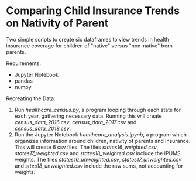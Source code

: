 # Comparing Child Insurance Trends on Nativity of Parent 
Two simple scripts to create six dataframes to view trends in health insurance coverage for children of "native" versus "non-native" born parents.

Requirements:
- Jupyter Notebook
- pandas
- numpy

Recreating the Data:
1. Run *healthcare_census.py*, a program looping through each state for each year, gathering necessary data. Running this will create *census_data_2016.csv*, *census_data_2017.csv* and *census_data_2018.csv*.
2. Run the Jupyter Notebook *healthcare_analysis.ipynb*, a program which organizes information around children, nativity of parents and insurance. This will create 6 csv files. The files *states16_weighted.csv*, *states17_weighted.csv* and *states18_weighted.csv* include the IPUMS weights. The files *states16_unweighted.csv*, *states17_unweighted.csv* and *sttes18_unweighted.csv* include the raw sums, not accounting for weights.
